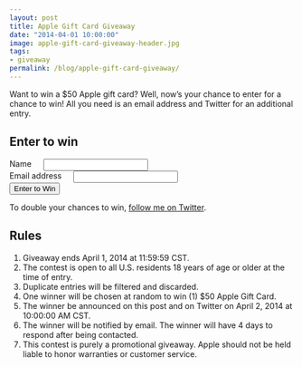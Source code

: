 ```yaml
---
layout: post
title: Apple Gift Card Giveaway
date: "2014-04-01 10:00:00"
image: apple-gift-card-giveaway-header.jpg
tags:
- giveaway
permalink: /blog/apple-gift-card-giveaway/
---
```


Want to win a $50 Apple gift card? Well, now’s your chance to enter for a chance to win! All you need is an email address and Twitter for an additional entry.

<!--more-->

## Enter to win

<form class="form apple-gift-card-giveaway js-apple-gift-card-giveaway">
  <div class="row collapse">
    <div class="small-12 medium-6 columns">
      <label>Name</label>
      <input type="text">    
    </div>
    <div class="small-12 medium-6 columns">
      <label>Email address</label>
      <input type="email">  
    </div>
  </div>
  <input type="submit" value="Enter to Win" class="button">
</form>


To double your chances to win, [follow me on Twitter](https://twitter.com/jonsuh).

## Rules

1. Giveaway ends April 1, 2014 at 11:59:59 CST.
2. The contest is open to all U.S. residents 18 years of age or older at the time of entry.
3. Duplicate entries will be filtered and discarded.
4. One winner will be chosen at random to win (1) $50 Apple Gift Card.
5. The winner be announced on this post and on Twitter on April 2, 2014 at 10:00:00 AM CST.
6. The winner will be notified by email. The winner will have 4 days to respond after being contacted.
7. This contest is purely a promotional giveaway. Apple should not be held liable to honor warranties or customer service.
